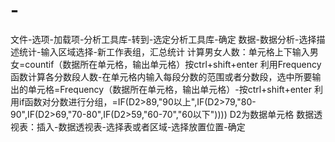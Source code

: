 # -
文件-选项-加载项-分析工具库-转到-选定分析工具库-确定
数据-数据分析-选择描述统计-输入区域选择-新工作表组，汇总统计
计算男女人数：单元格上下输入男女=countif（数据所在单元格，输出单元格）按ctrl+shift+enter
利用Frequency函数计算各分数段人数-在单元格内输入每段分数的范围或者分数段，选中所要输出的单元格=Frequency（数据所在单元格，输出单元格）-按ctrl+shift+enter
利用if函数对分数进行分组，=IF(D2>89,"90以上",IF(D2>79,"80-90",IF(D2>69,"70-80",IF(D2>59,"60-70","60以下"))))    D2为数据单元格
数据透视表：插入-数据透视表-选择表或者区域-选择放置位置-确定
